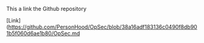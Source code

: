 This a link the Github repository

[Link](https://github.com/PersonHood/OpSec/blob/38a16adf183136c0490f8db901b5f060d6ae1b80/OpSec.md
